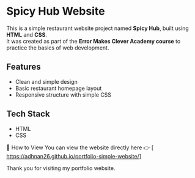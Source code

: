 # Spicy Hub Website

This is a simple restaurant website project named **Spicy Hub**, built using **HTML** and **CSS**.  
It was created as part of the **Error Makes Clever Academy course** to practice the basics of web development.

## Features
- Clean and simple design
- Basic restaurant homepage layout
- Responsive structure with simple CSS

## Tech Stack
- HTML
- CSS

📌 How to View You can view the website directly here 👉 [ https://adhnan26.github.io/portfolio-simple-website/]

Thank you for visiting my portfolio website.
